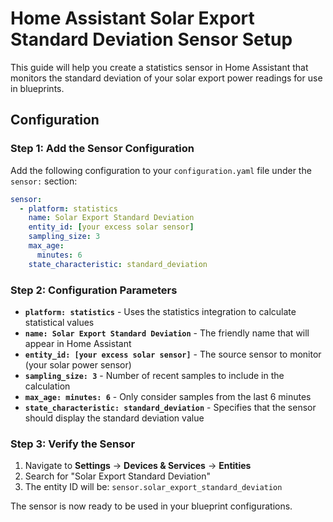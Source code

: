 # Home Assistant Solar Export Standard Deviation Sensor Setup

This guide will help you create a statistics sensor in Home Assistant that monitors the standard deviation of your solar export power readings for use in blueprints.

## Configuration

### Step 1: Add the Sensor Configuration

Add the following configuration to your `configuration.yaml` file under the `sensor:` section:

```yaml
sensor:
  - platform: statistics
    name: Solar Export Standard Deviation
    entity_id: [your excess solar sensor]
    sampling_size: 3
    max_age:
      minutes: 6
    state_characteristic: standard_deviation
```

### Step 2: Configuration Parameters

- **`platform: statistics`** - Uses the statistics integration to calculate statistical values
- **`name: Solar Export Standard Deviation`** - The friendly name that will appear in Home Assistant
- **`entity_id: [your excess solar sensor]`** - The source sensor to monitor (your solar power sensor)
- **`sampling_size: 3`** - Number of recent samples to include in the calculation
- **`max_age: minutes: 6`** - Only consider samples from the last 6 minutes
- **`state_characteristic: standard_deviation`** - Specifies that the sensor should display the standard deviation value

### Step 3: Verify the Sensor

1. Navigate to **Settings** → **Devices & Services** → **Entities**
2. Search for "Solar Export Standard Deviation"
3. The entity ID will be: `sensor.solar_export_standard_deviation`

The sensor is now ready to be used in your blueprint configurations.
